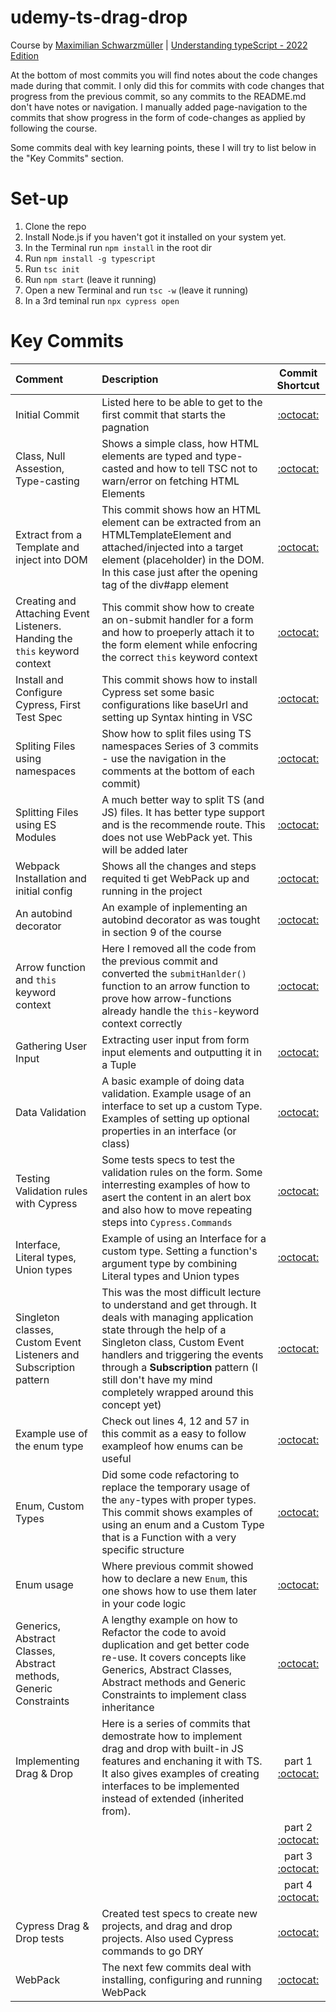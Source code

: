 # udemy-ts-drag-drop
Course by [Maximilian Schwarzmüller](https://www.udemy.com/user/maximilian-schwarzmuller/) | [Understanding typeScript - 2022 Edition](https://www.udemy.com/share/101sTi3@txHQIZUbxFrEWZRvwzklQTDchIc2f_t0A4JBHVRlwzCrfVl9zudwrfkDhRllkFZ-/)

At the bottom of most commits you will find notes about the code changes made during that commit. I only did this for commits with code changes that progress from the previous commit, so any commits to the README.md don't have notes or navigation.
I manually added page-navigation to the commits that show progress in the form of code-changes as applied by following the course.

Some commits deal with key learning points, these I will try to list below in the "Key Commits" section.

# Set-up
1. Clone the repo
2. Install Node.js if you haven't got it installed on your system yet.
3. In the Terminal run `npm install` in the root dir
4. Run `npm install -g typescript`
5. Run `tsc init`
6. Run `npm start` (leave it running)
7. Open a new Terminal and run `tsc -w` (leave it running)
8. In a 3rd teminal run `npx cypress open`

# Key Commits

Comment | Description | Commit Shortcut
| :--- | :--- | :---:
Initial Commit  | Listed here to be able to get to the first commit that starts the pagnation | [:octocat:](https://github.com/monello/udemy-ts-drag-drop/commit/bbda1c9e1b12935ab33d94fcd159493f7e6bc8c4)
Class, Null Assestion, Type-casting | Shows a simple class, how HTML elements are typed and type-casted and how to tell TSC not to warn/error on fetching HTML Elements |  [:octocat:](https://github.com/monello/udemy-ts-drag-drop/commit/83ead88200d2c1028cd6ec37d0c1d01b2d1813f2)
Extract from a Template and inject into DOM | This commit shows how an HTML element can be extracted from an HTMLTemplateElement and attached/injected into a target element (placeholder) in the DOM. In this case just after the opening tag of the div#app element | [:octocat:](https://github.com/monello/udemy-ts-drag-drop/commit/c72a781f787dc12e967e12c8eb433218404ce692)
Creating and Attaching Event Listeners. Handing the `this` keyword context | This commit show how to create an on-submit handler for a form and how to proeperly attach it to the form element while enfocring the correct `this` keyword context | [:octocat:](https://github.com/monello/udemy-ts-drag-drop/commit/2f9dcebfe951976b30ced296f4bdd30c762e5bc8)
Install and Configure Cypress, First Test Spec | This commit shows how to install Cypress set some basic configurations like baseUrl and setting up Syntax hinting in VSC | [:octocat:](https://github.com/monello/udemy-ts-drag-drop/commit/df7d6c6912080c252cbad02ea69642ce0c82e621)
Spliting Files using namespaces | Show how to split files using TS namespaces Series of 3 commits - use the navigation in the comments at the bottom of each commit) | [:octocat:](https://github.com/monello/udemy-ts-drag-drop/commit/afc4138770676b03d8bbef5db0f7dfcd85505ea7)
Splitting Files using ES Modules | A much better way to split TS (and JS) files. It has better type support and is the recommende route. This does not use WebPack yet. This will be added later | [:octocat:](https://github.com/monello/udemy-ts-drag-drop/commit/b555754339a3eba7f337a8de15ccea0880c4a6c4)
Webpack Installation and initial config | Shows all the changes and steps requited ti get WebPack up and running in the project | [:octocat:](https://github.com/monello/udemy-ts-drag-drop/commit/36676873c67b6bfcee2cc251f7eaa893eb7655e2)
An autobind decorator | An example of inplementing an autobind decorator as was tought in section 9 of the course | [:octocat:](https://github.com/monello/udemy-ts-drag-drop/commit/7d8f0c5b4408e97f145292bde2d1719d5c5e5b54)
Arrow function and `this` keyword context | Here I removed all the code from the previous commit and converted the `submitHanlder()` function to an arrow function to prove how arrow-functions already handle the `this`-keyword context correctly | [:octocat:](https://github.com/monello/udemy-ts-drag-drop/commit/4a2dc12c2efd776e254fdbc48e03564fda044b11)
Gathering User Input | Extracting user input from form input elements and outputting it in a Tuple | [:octocat:](https://github.com/monello/udemy-ts-drag-drop/commit/85ee37147637589ca01fabfe945adde9b8690046)
Data Validation | A basic example of doing data validation. Example usage of an interface to set up a custom Type. Examples of setting up optional properties in an interface (or class) | [:octocat:](https://github.com/monello/udemy-ts-drag-drop/commit/85ee37147637589ca01fabfe945adde9b8690046)
Testing Validation rules with Cypress | Some tests specs to test the validation rules on the form. Some interresting examples of how to asert the content in an alert box and also how to move repeating steps into `Cypress.Commands` | [:octocat:](https://github.com/monello/udemy-ts-drag-drop/commit/50768dfb60e26f85011adced62cf0d9dd9f093ea)
Interface, Literal types, Union types | Example of using an Interface for a custom type. Setting a function's argument type by combining Literal types and Union types | [:octocat:](https://github.com/monello/udemy-ts-drag-drop/commit/6ef6408971c682cd3d63c3086e0d25771b2bdaca)
Singleton classes, Custom Event Listeners and Subscription pattern | This was the most difficult lecture to understand and get through. It deals with managing application state through the help of a Singleton class, Custom Event handlers and triggering the events through a **Subscription** pattern (I still don't have my mind completely wrapped around this concept yet) | [:octocat:](https://github.com/monello/udemy-ts-drag-drop/commit/97d72aa99c4e8c5e6398f93e7c2cf82f3d39b6f3)
Example use of the enum type | Check out lines 4, 12 and 57 in this commit as a easy to follow exampleof how enums can be useful | [:octocat:](https://github.com/monello/udemy-ts-drag-drop/commit/917b8684347b356dd6592ed722d080e7ba6858f4)
Enum, Custom Types | Did some code refactoring to replace the temporary usage of the `any`-types with proper types. This commit shows examples of using an enum and a Custom Type that is a Function with a very specific structure | [:octocat:](https://github.com/monello/udemy-ts-drag-drop/commit/917b8684347b356dd6592ed722d080e7ba6858f4)
Enum usage | Where previous commit showed how to declare a new `Enum`, this one shows how to use them later in your code logic | [:octocat:](https://github.com/monello/udemy-ts-drag-drop/commit/01e8dc58536c83975b662e130fb843fe486ee3a7)
Generics, Abstract Classes, Abstract methods, Generic Constraints | A lengthy example on how to Refactor the code to avoid duplication and get better code re-use. It covers concepts like Generics,  Abstract Classes, Abstract methods and Generic Constraints to implement class inheritance | [:octocat:](https://github.com/monello/udemy-ts-drag-drop/commit/c08822c1afa88ff6b03309f42023172ff8b543b1)
Implementing Drag & Drop | Here is a series of commits that demostrate how to implement drag and drop with built-in JS features and enchaning it with TS. It also gives examples of creating interfaces to be implemented instead of extended (inherited from). | part 1 [:octocat:](https://github.com/monello/udemy-ts-drag-drop/commit/e2a29603b14beb4bcb4a29cb3db99e6d899b19bb)
 | | | part 2 [:octocat:](https://github.com/monello/udemy-ts-drag-drop/commit/554aafb8ae20d176bad4fe489491f4116241534b)
 | | | part 3 [:octocat:](https://github.com/monello/udemy-ts-drag-drop/commit/6ed74604f4e5ce45c0b3051ca34313b1c0e0477a)
 | | | part 4 [:octocat:](https://github.com/monello/udemy-ts-drag-drop/commit/69630d997d33998ad7d10428d2afa229a3e8fb65)
 Cypress Drag & Drop tests | Created test specs to create new projects, and drag and drop projects. Also used Cypress commands to go DRY | [:octocat:](https://github.com/monello/udemy-ts-drag-drop/commit/d8ad0fd5091a999f67d95dfb174fa38764574504)
WebPack | The next few commits deal with installing, configuring and running WebPack | [:octocat:](https://github.com/monello/udemy-ts-drag-drop/commit/36676873c67b6bfcee2cc251f7eaa893eb7655e2)
